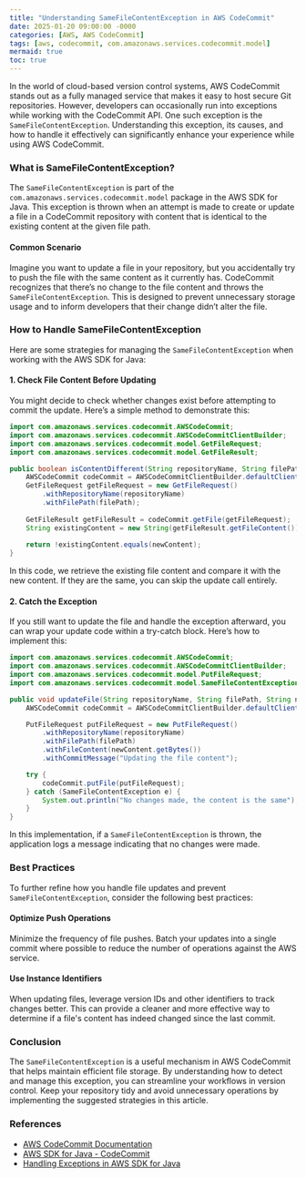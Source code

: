 ```yaml
---
title: "Understanding SameFileContentException in AWS CodeCommit"
date: 2025-01-20 09:00:00 -0000
categories: [AWS, AWS CodeCommit]
tags: [aws, codecommit, com.amazonaws.services.codecommit.model]
mermaid: true
toc: true
---
```



In the world of cloud-based version control systems, AWS CodeCommit stands out as a fully managed service that makes it easy to host secure Git repositories. However, developers can occasionally run into exceptions while working with the CodeCommit API. One such exception is the `SameFileContentException`. Understanding this exception, its causes, and how to handle it effectively can significantly enhance your experience while using AWS CodeCommit.

### What is SameFileContentException?

The `SameFileContentException` is part of the `com.amazonaws.services.codecommit.model` package in the AWS SDK for Java. This exception is thrown when an attempt is made to create or update a file in a CodeCommit repository with content that is identical to the existing content at the given file path.

#### Common Scenario

Imagine you want to update a file in your repository, but you accidentally try to push the file with the same content as it currently has. CodeCommit recognizes that there’s no change to the file content and throws the `SameFileContentException`. This is designed to prevent unnecessary storage usage and to inform developers that their change didn’t alter the file.

### How to Handle SameFileContentException

Here are some strategies for managing the `SameFileContentException` when working with the AWS SDK for Java:

#### 1. Check File Content Before Updating

You might decide to check whether changes exist before attempting to commit the update. Here’s a simple method to demonstrate this:

```java
import com.amazonaws.services.codecommit.AWSCodeCommit;
import com.amazonaws.services.codecommit.AWSCodeCommitClientBuilder;
import com.amazonaws.services.codecommit.model.GetFileRequest;
import com.amazonaws.services.codecommit.model.GetFileResult;

public boolean isContentDifferent(String repositoryName, String filePath, String newContent) {
    AWSCodeCommit codeCommit = AWSCodeCommitClientBuilder.defaultClient();
    GetFileRequest getFileRequest = new GetFileRequest()
        .withRepositoryName(repositoryName)
        .withFilePath(filePath);
    
    GetFileResult getFileResult = codeCommit.getFile(getFileRequest);
    String existingContent = new String(getFileResult.getFileContent());
    
    return !existingContent.equals(newContent);
}
```

In this code, we retrieve the existing file content and compare it with the new content. If they are the same, you can skip the update call entirely.

#### 2. Catch the Exception

If you still want to update the file and handle the exception afterward, you can wrap your update code within a try-catch block. Here’s how to implement this:

```java
import com.amazonaws.services.codecommit.AWSCodeCommit;
import com.amazonaws.services.codecommit.AWSCodeCommitClientBuilder;
import com.amazonaws.services.codecommit.model.PutFileRequest;
import com.amazonaws.services.codecommit.model.SameFileContentException;

public void updateFile(String repositoryName, String filePath, String newContent) {
    AWSCodeCommit codeCommit = AWSCodeCommitClientBuilder.defaultClient();

    PutFileRequest putFileRequest = new PutFileRequest()
        .withRepositoryName(repositoryName)
        .withFilePath(filePath)
        .withFileContent(newContent.getBytes())
        .withCommitMessage("Updating the file content");

    try {
        codeCommit.putFile(putFileRequest);
    } catch (SameFileContentException e) {
        System.out.println("No changes made, the content is the same");
    }
}
```

In this implementation, if a `SameFileContentException` is thrown, the application logs a message indicating that no changes were made.

### Best Practices

To further refine how you handle file updates and prevent `SameFileContentException`, consider the following best practices:

#### Optimize Push Operations

Minimize the frequency of file pushes. Batch your updates into a single commit where possible to reduce the number of operations against the AWS service.

#### Use Instance Identifiers

When updating files, leverage version IDs and other identifiers to track changes better. This can provide a cleaner and more effective way to determine if a file's content has indeed changed since the last commit.

### Conclusion

The `SameFileContentException` is a useful mechanism in AWS CodeCommit that helps maintain efficient file storage. By understanding how to detect and manage this exception, you can streamline your workflows in version control. Keep your repository tidy and avoid unnecessary operations by implementing the suggested strategies in this article.

### References

- [AWS CodeCommit Documentation](https://docs.aws.amazon.com/codecommit/latest/userguide/welcome.html)
- [AWS SDK for Java - CodeCommit](https://docs.aws.amazon.com/sdk-for-java/latest/developer-guide/welcome.html)
- [Handling Exceptions in AWS SDK for Java](https://docs.aws.amazon.com/sdk-for-java/latest/developer-guide/exception-handling.html)
